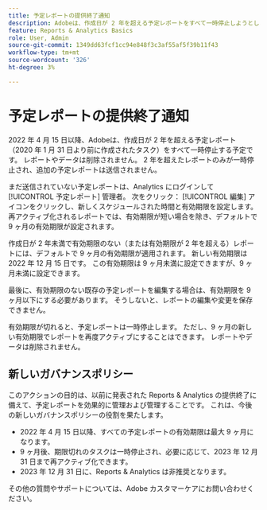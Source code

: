 ```yaml
---
title: 予定レポートの提供終了通知
description: Adobeは、作成日が 2 年を超える予定レポートをすべて一時停止しようとしています。
feature: Reports & Analytics Basics
role: User, Admin
source-git-commit: 1349dd63fcf1cc94e848f3c3af55af5f39b11f43
workflow-type: tm+mt
source-wordcount: '326'
ht-degree: 3%

---
```



# 予定レポートの提供終了通知

2022 年 4 月 15 日以降、Adobeは、作成日が 2 年を超える予定レポート（2020 年 1 月 31 日より前に作成されたタスク）をすべて一時停止する予定です。 レポートやデータは削除されません。 2 年を超えたレポートのみが一時停止され、追加の予定レポートは送信されません。

まだ送信されていない予定レポートは、Analytics にログインして [!UICONTROL 予定レポート] 管理者。 次をクリック： [!UICONTROL 編集] アイコンをクリックし、新しくスケジュールされた時間と有効期限を設定します。 再アクティブ化されるレポートでは、有効期限が短い場合を除き、デフォルトで 9 ヶ月の有効期限が設定されます。

作成日が 2 年未満で有効期限のない（または有効期限が 2 年を超える）レポートには、デフォルトで 9 ヶ月の有効期限が適用されます。 新しい有効期限は 2022 年 12 月 15 日です。 この有効期限は 9 ヶ月未満に設定できますが、9 ヶ月未満に設定できます。

最後に、有効期限のない既存の予定レポートを編集する場合は、有効期限を 9 ヶ月以下にする必要があります。 そうしないと、レポートの編集や変更を保存できません。

有効期限が切れると、予定レポートは一時停止します。 ただし、9 ヶ月の新しい有効期限でレポートを再度アクティブにすることはできます。 レポートやデータは削除されません。

## 新しいガバナンスポリシー

このアクションの目的は、以前に発表された Reports &amp; Analytics の提供終了に備えて、予定レポートを効果的に管理および管理することです。 これは、今後の新しいガバナンスポリシーの役割を果たします。

* 2022 年 4 月 15 日以降、すべての予定レポートの有効期限は最大 9 ヶ月になります。
* 9 ヶ月後、期限切れのタスクは一時停止され、必要に応じて、2023 年 12 月 31 日まで再アクティブ化できます。
* 2023 年 12 月 31 日に、Reports &amp; Analytics は非推奨となります。

その他の質問やサポートについては、Adobe カスタマーケアにお問い合わせください。
